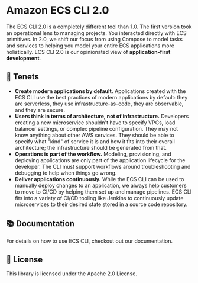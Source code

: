 # Amazon ECS CLI 2.0

The ECS CLI 2.0 is a completely different tool than 1.0. The first version took an operational lens to managing projects. 
You interacted directly with ECS primitives. In 2.0, we shift our focus from using Compose to model tasks and services 
to helping you model your entire ECS applications more holistically. 
ECS CLI 2.0 is our opinionated view of **application-first development**. 

## 🌟 Tenets 
* **Create modern applications by default.** 
Applications created with the ECS CLI use the best practices of modern applications by default: they are serverless, 
they use infrastructure-as-code, they are observable, and they are secure.
* **Users think in terms of architecture, not of infrastructure.** 
Developers creating a new microservice shouldn't have to specify VPCs, load balancer settings, or complex pipeline configuration. 
They may not know anything about other AWS services. They should be able to specify what "kind" of service it is and how 
it fits into their overall architecture; the infrastructure should be generated from that.
* **Operations is part of the workflow.** 
Modeling, provisioning, and deploying applications are only part of the application lifecycle for the developer. 
The CLI must support workflows around troubleshooting and debugging to help when things go wrong.
* **Deliver applications continuously.**
While the ECS CLI can be used to manually deploy changes to an application, we always help customers to move to CI/CD by helping them set up and manage pipelines. ECS CLI fits into a variety of CI/CD tooling like Jenkins to continuously update microservices to their desired state stored in a source code repository.

## 📚 Documentation
For details on how to use ECS CLI, checkout out our documentation.

## 📝 License
This library is licensed under the Apache 2.0 License. 
